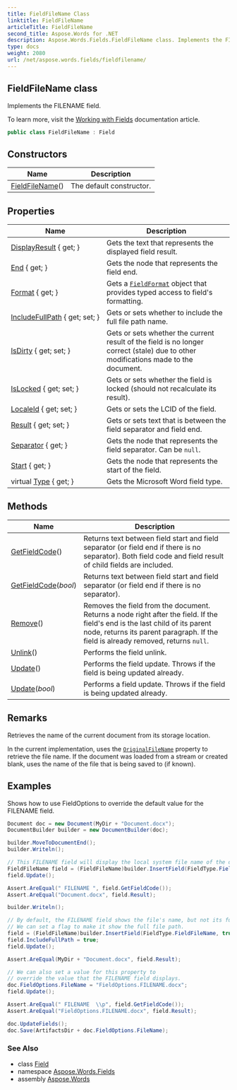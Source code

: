 ```yaml
---
title: FieldFileName Class
linktitle: FieldFileName
articleTitle: FieldFileName
second_title: Aspose.Words for .NET
description: Aspose.Words.Fields.FieldFileName class. Implements the FILENAME field in C#.
type: docs
weight: 2080
url: /net/aspose.words.fields/fieldfilename/
---
```

## FieldFileName class

Implements the FILENAME field.

To learn more, visit the [Working with Fields](https://docs.aspose.com/words/net/working-with-fields/) documentation article.

```csharp
public class FieldFileName : Field
```

## Constructors

| Name | Description |
| --- | --- |
| [FieldFileName](fieldfilename/)() | The default constructor. |

## Properties

| Name | Description |
| --- | --- |
| [DisplayResult](../../aspose.words.fields/field/displayresult/) { get; } | Gets the text that represents the displayed field result. |
| [End](../../aspose.words.fields/field/end/) { get; } | Gets the node that represents the field end. |
| [Format](../../aspose.words.fields/field/format/) { get; } | Gets a [`FieldFormat`](../fieldformat/) object that provides typed access to field's formatting. |
| [IncludeFullPath](../../aspose.words.fields/fieldfilename/includefullpath/) { get; set; } | Gets or sets whether to include the full file path name. |
| [IsDirty](../../aspose.words.fields/field/isdirty/) { get; set; } | Gets or sets whether the current result of the field is no longer correct (stale) due to other modifications made to the document. |
| [IsLocked](../../aspose.words.fields/field/islocked/) { get; set; } | Gets or sets whether the field is locked (should not recalculate its result). |
| [LocaleId](../../aspose.words.fields/field/localeid/) { get; set; } | Gets or sets the LCID of the field. |
| [Result](../../aspose.words.fields/field/result/) { get; set; } | Gets or sets text that is between the field separator and field end. |
| [Separator](../../aspose.words.fields/field/separator/) { get; } | Gets the node that represents the field separator. Can be `null`. |
| [Start](../../aspose.words.fields/field/start/) { get; } | Gets the node that represents the start of the field. |
| virtual [Type](../../aspose.words.fields/field/type/) { get; } | Gets the Microsoft Word field type. |

## Methods

| Name | Description |
| --- | --- |
| [GetFieldCode](../../aspose.words.fields/field/getfieldcode/)() | Returns text between field start and field separator (or field end if there is no separator). Both field code and field result of child fields are included. |
| [GetFieldCode](../../aspose.words.fields/field/getfieldcode/)(*bool*) | Returns text between field start and field separator (or field end if there is no separator). |
| [Remove](../../aspose.words.fields/field/remove/)() | Removes the field from the document. Returns a node right after the field. If the field's end is the last child of its parent node, returns its parent paragraph. If the field is already removed, returns `null`. |
| [Unlink](../../aspose.words.fields/field/unlink/)() | Performs the field unlink. |
| [Update](../../aspose.words.fields/field/update/)() | Performs the field update. Throws if the field is being updated already. |
| [Update](../../aspose.words.fields/field/update/)(*bool*) | Performs a field update. Throws if the field is being updated already. |

## Remarks

Retrieves the name of the current document from its storage location.

In the current implementation, uses the [`OriginalFileName`](../../aspose.words/document/originalfilename/) property to retrieve the file name. If the document was loaded from a stream or created blank, uses the name of the file that is being saved to (if known).

## Examples

Shows how to use FieldOptions to override the default value for the FILENAME field.

```csharp
Document doc = new Document(MyDir + "Document.docx");
DocumentBuilder builder = new DocumentBuilder(doc);

builder.MoveToDocumentEnd();
builder.Writeln();

// This FILENAME field will display the local system file name of the document we loaded.
FieldFileName field = (FieldFileName)builder.InsertField(FieldType.FieldFileName, true);
field.Update();

Assert.AreEqual(" FILENAME ", field.GetFieldCode());
Assert.AreEqual("Document.docx", field.Result);

builder.Writeln();

// By default, the FILENAME field shows the file's name, but not its full local file system path.
// We can set a flag to make it show the full file path.
field = (FieldFileName)builder.InsertField(FieldType.FieldFileName, true);
field.IncludeFullPath = true;
field.Update();

Assert.AreEqual(MyDir + "Document.docx", field.Result);

// We can also set a value for this property to
// override the value that the FILENAME field displays.
doc.FieldOptions.FileName = "FieldOptions.FILENAME.docx";
field.Update();

Assert.AreEqual(" FILENAME  \\p", field.GetFieldCode());
Assert.AreEqual("FieldOptions.FILENAME.docx", field.Result);

doc.UpdateFields();
doc.Save(ArtifactsDir + doc.FieldOptions.FileName);
```

### See Also

* class [Field](../field/)
* namespace [Aspose.Words.Fields](../../aspose.words.fields/)
* assembly [Aspose.Words](../../)
